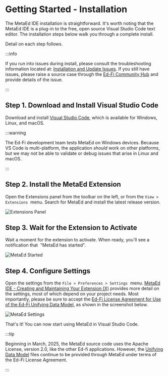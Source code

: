# Getting Started - Installation

The MetaEd IDE installation is straightforward. It's worth noting
that the MetaEd IDE is a plug-in to the free, open source Visual Studio Code
text editor. The installation steps below walk you through a complete install.

Detail on each step follows.

:::info

If you run into issues during install, please consult the troubleshooting
information located at: [Installation and Update
Issues](../../ide-user-guide/common-problems-and-troubleshooting.md). If you
still have issues, please raise a source case through the [Ed-Fi Community
Hub](https://community.ed-fi.org) and provide details of the issue.

:::

## Step 1. Download and Install Visual Studio Code

Download and install [Visual Studio Code](https://code.visualstudio.com/), which
is available for Windows, Linux, and macOS.

:::warning

The Ed-Fi development team tests MetaEd on Windows devices. Because VS Code is
multi-platform, the application _should_ work on other platforms, but we may
not be able to validate or debug issues that arise in Linux and macOS.

:::

## Step 2. Install the MetaEd Extension

Open the Extensions panel from the toolbar on the left, or from the `View >
Extensions`  menu. Search for MetaEd and install the latest release version.

![Extensions Panel](https://edfidocs.blob.core.windows.net/$web/img/reference/metaed/install-release-version.png)

## Step 3. Wait for the Extension to Activate

Wait a moment for the extension to activate. When ready, you'll see a
notification that  "MetaEd has started".

![MetaEd Started](https://edfidocs.blob.core.windows.net/$web/img/reference/metaed/search-for-metaed-extension.png)

## Step 4. Configure Settings

Open the settings from the `File > Preferences > Settings`  menu. [MetaEd IDE -
Creating and Maintaining Your Extension (X)](#) provides more detail on the
settings, most of which depend on your project needs. Most importantly, please
be sure to accept the [Ed-Fi License Agreement for Use of
the Ed-Fi Unifying Data Model](./ed-fi-license-agreement.md),
as shown in the screenshot below.

![MetaEd Settings](https://edfidocs.blob.core.windows.net/$web/img/reference/metaed/accept-license.png)

That's it! You can now start using MetaEd in Visual Studio Code.

:::tip

Beginning in March, 2025, the MetaEd source code uses the Apache License,
version 2.0, like the other Ed-fi applications. However, the [Unifying Data
Model](../../../1-data-exchange/udm/readme.md) files continue to be provided
through MetaEd under terms of the Ed-Fi License Agreement.

:::
